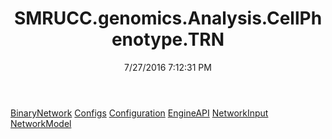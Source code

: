 ﻿---
title: SMRUCC.genomics.Analysis.CellPhenotype.TRN
date: 7/27/2016 7:12:31 PM
---

[BinaryNetwork](T-SMRUCC.genomics.Analysis.CellPhenotype.TRN.BinaryNetwork.html)
[Configs](T-SMRUCC.genomics.Analysis.CellPhenotype.TRN.Configs.html)
[Configuration](T-SMRUCC.genomics.Analysis.CellPhenotype.TRN.Configuration.html)
[EngineAPI](T-SMRUCC.genomics.Analysis.CellPhenotype.TRN.EngineAPI.html)
[NetworkInput](T-SMRUCC.genomics.Analysis.CellPhenotype.TRN.NetworkInput.html)
[NetworkModel](T-SMRUCC.genomics.Analysis.CellPhenotype.TRN.NetworkModel.html)
